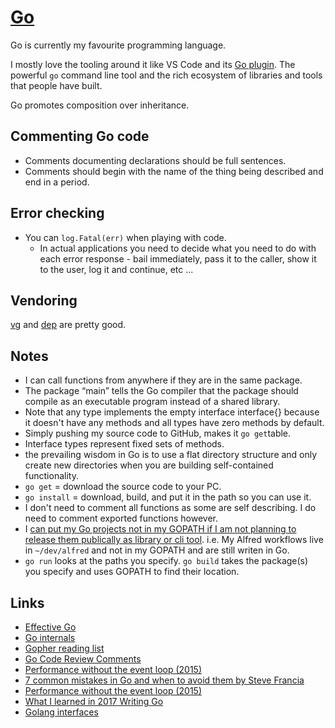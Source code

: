 # [Go](https://golang.org)
Go is currently my favourite programming language.

I mostly love the tooling around it like VS Code and its [Go plugin](https://github.com/Microsoft/vscode-go). The powerful  `go` command line tool and the rich ecosystem of libraries and tools that people have built.

Go promotes composition over inheritance.

## Commenting Go code
- Comments documenting declarations should be full sentences.
- Comments should begin with the name of the thing being described and end in a period.

## Error checking
- You can `log.Fatal(err)` when playing with code.
	- In actual applications you need to decide what you need to do with each error response - bail immediately, pass it to the caller, show it to the user, log it and continue, etc ...

## Vendoring
[vg](https://github.com/getstream/vg) and [dep](https://github.com/golang/dep) are pretty good.

## Notes
- I can call functions from anywhere if they are in the same package.
- The package “main” tells the Go compiler that the package should compile as an executable program instead of a shared library.
- Note that any type implements the empty interface interface{} because it doesn't have any methods and all types have zero methods by default.
- Simply pushing my source code to GitHub, makes it `go get`table.
- Interface types represent fixed sets of methods.
- the prevailing wisdom in Go is to use a flat directory structure and only create new directories when you are building self-contained functionality.
- `go get` = download the source code to your PC.
- `go install` = download, build, and put it in the path so you can use it.
- I don't need to comment all functions as some are self describing. I do need to comment exported functions however.
- I [can put my Go projects not in my GOPATH if I am not planning to release them publically as library or cli tool](https://golang.org/doc/code.html#GOPATH). i.e. My Alfred workflows live in `~/dev/alfred` and not in my GOPATH and are still writen in Go.
- `go run` looks at the paths you specify.  `go build` takes the package(s) you specify and uses GOPATH to find their location.

## Links
- [Effective Go](https://golang.org/doc/effective_go.html)
- [Go internals](Ghttps://github.com/teh-cmc/go-internals)
- [Gopher reading list](https://github.com/enocom/gopher-reading-list#readme)
- [Go Code Review Comments](https://github.com/golang/go/wiki/CodeReviewComments)
- [Performance without the event loop (2015)](https://dave.cheney.net/2015/08/08/performance-without-the-event-loop)
- [7 common mistakes in Go and when to avoid them by Steve Francia](https://www.youtube.com/watch?v=29LLRKIL_TI)
- [Performance without the event loop (2015)](https://dave.cheney.net/2015/08/08/performance-without-the-event-loop)
- [What I learned in 2017 Writing Go](https://www.commandercoriander.net/blog/2017/12/31/writing-go/)
- [Golang interfaces](https://blog.chewxy.com/2018/03/18/golang-interfaces/)